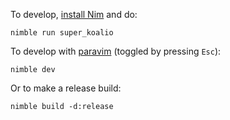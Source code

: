 To develop, [install Nim](https://nim-lang.org/install.html) and do:

```
nimble run super_koalio
```

To develop with [paravim](https://github.com/paranim/paravim) (toggled by pressing `Esc`):

```
nimble dev
```

Or to make a release build:

```
nimble build -d:release
```
